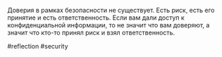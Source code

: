 Доверия в рамках безопасности не существует. Есть риск, есть его принятие и есть ответственность. Если вам дали доступ к конфиденциальной информации, то не значит что вам доверяют, а значит что кто-то принял риск и взял ответственность. 

#reflection #security